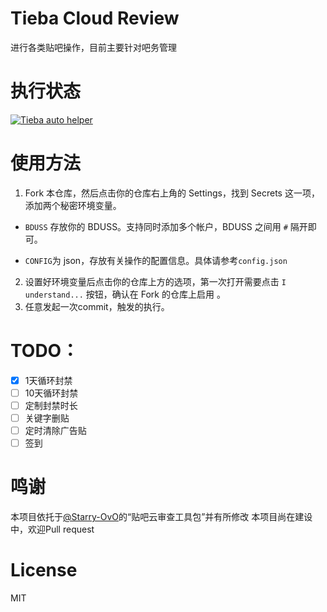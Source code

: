 # Tieba Cloud Review
 进行各类贴吧操作，目前主要针对吧务管理

# 执行状态
[![Tieba auto helper](https://github.com/FinBird/Tieba-Helper/actions/workflows/main.yml/badge.svg)](https://github.com/FinBird/Tieba-Helper/actions/workflows/main.yml)

# 使用方法

1. Fork 本仓库，然后点击你的仓库右上角的 Settings，找到 Secrets 这一项，添加两个秘密环境变量。

-  `BDUSS` 存放你的 BDUSS。支持同时添加多个帐户，BDUSS 之间用 `#` 隔开即可。

-  `CONFIG`为 json，存放有关操作的配置信息。具体请参考`config.json`
2. 设置好环境变量后点击你的仓库上方的选项，第一次打开需要点击 `I understand...` 按钮，确认在 Fork 的仓库上启用 。
3. 任意发起一次commit，触发的执行。

# TODO：

- [x] 1天循环封禁
- [ ] 10天循环封禁
- [ ] 定制封禁时长
- [ ] 关键字删贴
- [ ] 定时清除广告贴
- [ ] 签到

# 鸣谢

本项目依托于[@Starry-OvO](https://github.com/Starry-OvO)的“贴吧云审查工具包”并有所修改
本项目尚在建设中，欢迎Pull request

# License

MIT

